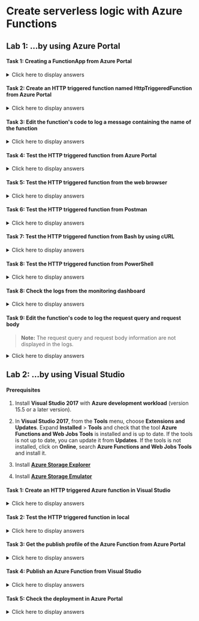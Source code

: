 # Create serverless logic with Azure Functions

## Lab 1: ...by using Azure Portal

#### Task 1: Creating a FunctionApp from Azure Portal

<details>
<summary>Click here to display answers</summary>

1. In [**Azure Portal**](https://portal.azure.com), click **Create a resource**

1. Under **Azure Marketplace**, click **Compute**

1. Under **Featured**, click **Function App**

1. In the **Function App** blade, under **App name**, replace XXXXX by a unique name and type *az203functions-XXXXX*

1. Under **Subscription**, select your active and valid subscription

1. Under **Resource Group**, select **Use existing**, then select the *az203-rg* resource group

1. Under **OS**, leave the default value to **Windows**

1. Under **Hosting Plan**, leave the default value to **Consumption Plan**

    > **Note:** Hosting plan that defines how resources are allocated to your function app. In the default **Consumption Plan**, resources are added dynamically as required by your functions. In this serverless hosting, you only pay for the time your functions run. When you run in an **App Service Plan**, you must manage the scaling of your function app.

1. Under **Location**, select the nearest location

1. Under **Runtime Stack**, select **.NET**

   > **Note:** Choose a runtime that supports your favorite function programming language. Choose .NET for C# and F# functions.

1. Under **Storage**, select **Use existing**, then select the *az203storageaccountXXXXX* you created in a previous module

1. Under **Application Insights**, leave the default selection

    > **Note:** Application Insights is enabled by default

1. Click **Create**

</details>

#### Task 2: Create an HTTP triggered function named HttpTriggeredFunction from Azure Portal

<details>
<summary>Click here to display answers</summary>

1. In **Azure Portal**, under **Favorites**, click **App Services**

1. Select the **Function App** you created in the previous task

1. In the **Function Apps** pane, click **Functions**

1. Click **New function**

1. Click **HTTP trigger**

1. In the **HTTP trigger** pane, under **Name**, type *HttpTriggeredFunction*

1. Under **Authorization Level**, leave the default selection to **Function**

    > **Note:** Determines what keys, if any, need to be present on the request in order to invoke the function. The authorization level can be one of the following values:<br />
    <li><ul>**Function** — A function-specific API key is required. This is the default value if none is provided.</ul><ul>**Anonymous** — No API key is required.</ul><ul>**Admin** — The master key is required.</ul></li>

1. Click **Create**

</details>

#### Task 3: Edit the function's code to log a message containing the name of the function

<details>
<summary>Click here to display answers</summary>

1. In the function blade, under **run.csx** pane, edit the log.LogInformation instruction at line 10 with the following code:

    log.LogInformation("HttpTriggeredFunction function processed a request.");

1. Click **Save**

</details>

#### Task 4: Test the HTTP triggered function from Azure Portal

<details>
<summary>Click here to display answers</summary>

1. In the function blade, click **Run**

1. In the bottom pane, check the **Logs**

1. In the right pane, check the **Request Body** and **Output**

1. In the right pane, update the **Request Body** with:

    {<br />"name": "from Azure Portal"<br />}

1. Click **Run**

1. Check the **Logs** and the **Output**

</details>

#### Task 5: Test the HTTP triggered function from the web browser

<details>
<summary>Click here to display answers</summary>

1. In the function blade, click **</> Get function URL**

1. In the **Get function URL** dialog, under **Key**, leave the default selection to **default (Function key)**

1. Copy the link under **URL**

1. Open a new tab, paste the URL and add *&name=from Web Browser* in the end of the URL

1. Press enter to execute the request

1. Check the response in the new tab

1. Close the tab

1. In the function blade, check the **Logs**

</details>

#### Task 6: Test the HTTP triggered function from Postman

<details>
<summary>Click here to display answers</summary>

1. Copy again the **function URL**

1. Open **Postman**

1. Under **New Tab**, switch from **GET** to **POST**

1. In the **Enter request URL**, paste the URL copied in the previous step

1. Click **Body**

1. Under **Body**, select **raw**

1. In the **Body** field, type the following request body:

    {<br />"name": "from Postman"<br />}

1. Click **Send**

1. In the bottom pane, check the **Status** code

    A *200 OK* response should be displayed

1. In the bottom pane, check the response

    *Hello, from Postman* should be displayed

1. In **Azure Portal**, in the function blade, check the **Logs**

</details>

#### Task 7: Test the HTTP triggered function from Bash by using cURL

<details>
<summary>Click here to display answers</summary>

1. Open a bash terminal (**Git Bash** for instance)

1. Replace xxxxx by the function key and type the following command:

    curl "xxxxx&name=from%20Bash"

1. Check the response

    *Hello, from Bash* should be displayed

1. Close the **Bash** terminal

</details>

#### Task 8: Test the HTTP triggered function from PowerShell

<details>
<summary>Click here to display answers</summary>

1. Open a **PowerShell** terminal

1. Replace xxxxx by the function key and type the following commands:

    \[Net.ServicePointManager]::SecurityProtocol = \[Net.SecurityProtocolType]::Tls12<br />
    Invoke-WebRequest -Uri "xxxxx&name=from PowerShell"

1. Check the response

    *Hello, from PowerShell* should be displayed in the **Content**

1. Close the **PowerShell** terminal

</details>

#### Task 8: Check the logs from the monitoring dashboard

<details>
<summary>Click here to display answers</summary>

1. In **Azure Portal**, in the function blade, under the *HttpTriggeredFunction* function, click **Monitor**

    The list of calls will be displayed

1. Click on the first row to see the logs associated to the latest call

1. In the **Invocation Details**, click on the first row to see the full message

    > **Note:** Results may be delayed for up to 5 minutes.

1. Close the **Invocation Details**

1. Click **Run in Application Insights**

1. Sign-in with the same account used in **Azure**

1. Click **CHART**

1. Close the **Application Insights** tab

</details>

#### Task 9: Edit the function's code to log the request query and request body

> **Note:** The request query and request body information are not displayed in the logs.

<details>
<summary>Click here to display answers</summary>

1. In **Azure Portal**, in the function blade, click the *HttpTriggeredFunction* function

1. Under **run.csx**, add the following instruction after the declaration and assignation of the variable *name*:

    log.LogInformation($"Request Query: {req.QueryString}");

1. Under **run.csx**, add the following instruction after the declaration and assignation of the variable *requestBody*:

    log.LogInformation($"Request Body: {requestBody}");

1. Click **Save and Run**

1. Check the **Logs**

    The request body should be logged

1. Test the function from a web browser

1. Check the **Logs**

    The request query should be logged

    > **Warning!** if you log the request query, the function key will be displayed in the logs.

</details>

## Lab 2: ...by using Visual Studio

#### Prerequisites

1. Install **Visual Studio 2017** with **Azure development workload** (version 15.5 or a later version).

1. In **Visual Studio 2017**, from the **Tools** menu, choose **Extensions and Updates**. Expand **Installed** > **Tools** and check that the tool **Azure Functions and Web Jobs Tools** is installed and is up to date. If the tools is not up to date, you can update it from **Updates**. If the tools is not installed, click on **Online**, search **Azure Functions and Web Jobs Tools** and install it.

1. Install [**Azure Storage Explorer**](https://azure.microsoft.com/en-us/features/storage-explorer/)

1. Install [**Azure Storage Emulator**](https://docs.microsoft.com/en-us/azure/storage/common/storage-use-emulator)

#### Task 1: Create an HTTP triggered Azure function in Visual Studio

<details>
<summary>Click here to display answers</summary>

1. Open **Visual Studio**, click the **File** menu, and select **New** > **Project**

1. In the **New Project** dialog, under **Installed** > **Visual C#** > **Cloud**, select **Azure Functions**

1. In the **Name** field, type *az203functions*

1. Click **OK**

1. In the **New Project - az203functions** dialog, select **Azure Functions v2 (.NET Core)**

1. Select **Http trigger**

1. Under **Storage Account**, select **Storage Emulator**

1. Under **Access rights**, select **Anonymous**

    > **Note:** The created function can be triggered by any client without providing a key. This authorization setting makes it easy to test your new function. For more information about keys and authorization, see [Authorization keys](https://docs.microsoft.com/en-us/azure/azure-functions/functions-bindings-http-webhook#authorization-keys) in the [HTTP and webhook bindings](https://docs.microsoft.com/en-us/azure/azure-functions/functions-bindings-http-webhook).

1. Click **OK**

1. In the **Solution Explorer**, rename the file *Function1.cs* by *HttpTriggeredFunction*

1. A pop-up dialog will request if you would like to perform a rename in this project of all references to the code element 'Function1'? Click **Yes**

    > **Note:** This refactoring will not update the function name in the decoration

1. In the *HttpTriggeredFunction* class, update the function name in the decoration with the class name

    \[FunctionName("HttpTriggeredFunction")]

1. Update the LogInformation message and type the function name

    log.LogInformation("HttpTriggeredFunction from Visual Studio");

1. Add the following instruction after the declaration and assignation of the variable name:

    log.LogInformation($"Request Query: {req.QueryString}");

1. Add the following instruction after the declaration and assignation of the variable *requestBody*:

    log.LogInformation($"Request Body: {requestBody}");

</details>

#### Task 2: Test the HTTP triggered function in local

<details>
<summary>Click here to display answers</summary>

1. In **Visual Studio**, click the **Debug** menu and select **Start Debugging**

1. A console application will open, wait until the URL of the *HttpTriggeredFunction* function is displayed

1. Copy the URL

1. Open **Postman**

1. Under **New Tab**, switch from **GET** to **POST**

1. In the **Enter request URL**, paste the URL copied in the previous step

1. Click **Body**

1. Under **Body**, select **raw**

1. In the **Body** field, type the following request body:

    {<br />"name": "in local from Visual Studio and Postman"<br />}

1. Click **Send**

1. In the bottom pane, check the **Status** code

    A *200 OK* response should be displayed

1. In the bottom pane, check the response

    *Hello, in local from Visual Studio and Postman* should be displayed.

1. Back in the console application, check the logs

    *\[dd/mm/yyyy hh:mm:ss] HttpTriggeredFunction from Visual Studio <br />\[dd/mm/yyyy hh:mm:ss] Request Query:
\[dd/mm/yyyy hh:mm:ss] Request Body: {<br />        name: "in local from Visual Studio and Postman"}*<br />should appear in the logs.

1. In **Visual Studio**, click the **Debug** menu and select **Stop Debugging**

</details>

#### Task 3: Get the publish profile of the Azure Function from Azure Portal

<details>
<summary>Click here to display answers</summary>

1. In **Azure Portal**, click **App Services**

1. Select the **Function App** created in the previous lab

1. Click **Get publish profile** and download the **.PublishSettings**

</details>

#### Task 4: Publish an Azure Function from Visual Studio

<details>
<summary>Click here to display answers</summary>

1. In **Visual Studio**, update the **AuthorizationLevel** from **Anonymous** to **Function** in the *Run* method of the class *HttpTriggeredFunction*

1. Click the **Build** menu, and select **Publish az203functions**

1. In the **Pick a publish target** dialog, click the **Import Profile...** button

1. Browse and select the **.PublishSettings** downloaded in the previous task

1. Click **Open**

1. Back in the **Publish** dialog, click **Publish**

</details>

#### Task 5: Check the deployment in Azure Portal

<details>
<summary>Click here to display answers</summary>

1. In **Azure Portal**, in the function blade, select the function *HttpTriggeredFunction*

    **Note:** As the function has been deployed from Visual Studio, the code is not editable.

1. Click **Run**

1. Type a new **name** in the **Request Body**

1. Click **Run** and check the **Logs**

</details>